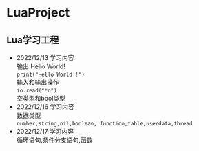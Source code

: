 # LuaProject
## Lua学习工程 
- 2022/12/13 学习内容\
 输出 Hello World!\
 `print("Hello World !")`\
输入和输出操作\
`io.read("*n")`\
 空类型和bool类型
- 2022/12/16 学习内容\
数据类型\
`number,string,nil,boolean, function,table,userdata,thread`
- 2022/12/17 学习内容\
循环语句,条件分支语句,函数
 